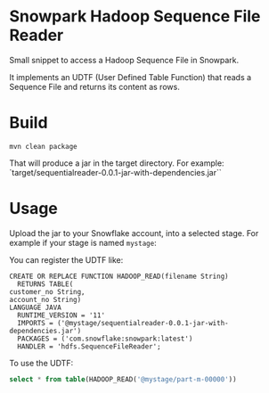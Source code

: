 # Snowpark Hadoop Sequence File Reader

Small snippet to access a Hadoop Sequence File in Snowpark.

It implements an UDTF (User Defined Table Function) that reads a Sequence File and returns its content as rows.

# Build

```
mvn clean package   
```

That will produce a jar in the target directory. For example: `target/sequentialreader-0.0.1-jar-with-dependencies.jar``

# Usage

Upload the jar to your Snowflake account, into a selected stage.
For example if your stage is named `mystage`:

You can register the UDTF like:

```
CREATE OR REPLACE FUNCTION HADOOP_READ(filename String)
  RETURNS TABLE(
customer_no String,
account_no String)
LANGUAGE JAVA
  RUNTIME_VERSION = '11'
  IMPORTS = ('@mystage/sequentialreader-0.0.1-jar-with-dependencies.jar')
  PACKAGES = ('com.snowflake:snowpark:latest')
  HANDLER = 'hdfs.SequenceFileReader';

```

To use the UDTF:

```sql
select * from table(HADOOP_READ('@mystage/part-m-00000'))
```
